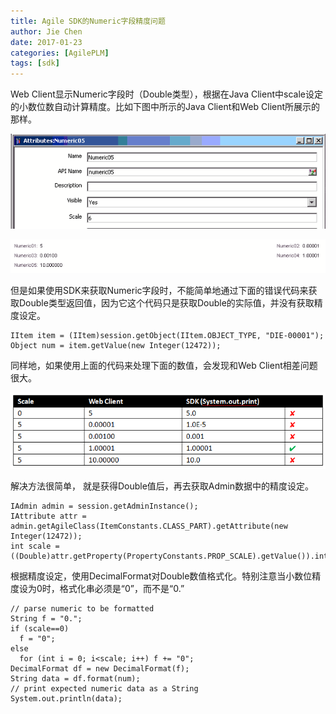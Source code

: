 ```yaml
---
title: Agile SDK的Numeric字段精度问题
author: Jie Chen
date: 2017-01-23
categories: [AgilePLM]
tags: [sdk]
---
```


Web Client显示Numeric字段时（Double类型），根据在Java Client中scale设定的小数位数自动计算精度。比如下图中所示的Java Client和Web Client所展示的那样。

![](/assets/res/troubleshooting-agileplm-sdknumeric-1.png)

![](/assets/res/troubleshooting-agileplm-sdknumeric-2.png)

但是如果使用SDK来获取Numeric字段时，不能简单地通过下面的错误代码来获取Double类型返回值，因为它这个代码只是获取Double的实际值，并没有获取精度设定。

	IItem item = (IItem)session.getObject(IItem.OBJECT_TYPE, "DIE-00001");
	Object num = item.getValue(new Integer(12472));
	 
同样地，如果使用上面的代码来处理下面的数值，会发现和Web Client相差问题很大。

![](/assets/res/troubleshooting-agileplm-sdknumeric-3.png)

解决方法很简单， 就是获得Double值后，再去获取Admin数据中的精度设定。

	IAdmin admin = session.getAdminInstance();
	IAttribute attr = admin.getAgileClass(ItemConstants.CLASS_PART).getAttribute(new Integer(12472));
	int scale = ((Double)attr.getProperty(PropertyConstants.PROP_SCALE).getValue()).intValue();
	 
根据精度设定，使用DecimalFormat对Double数值格式化。特别注意当小数位精度设为0时，格式化串必须是“0”，而不是“0.”
	 
	// parse numeric to be formatted
	String f = "0.";
	if (scale==0)
	  f = "0";
	else
	  for (int i = 0; i<scale; i++) f += "0";
	DecimalFormat df = new DecimalFormat(f);
	String data = df.format(num);
	// print expected numeric data as a String
	System.out.println(data); 
	 
	 
